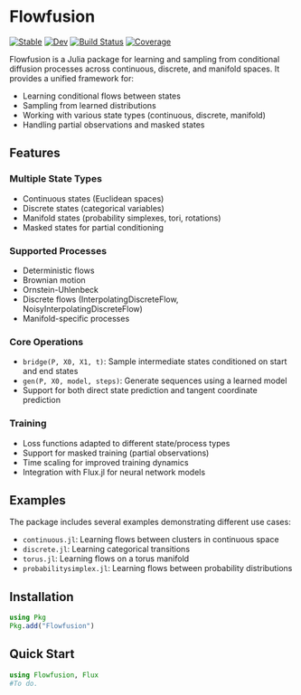 # Flowfusion

[![Stable](https://img.shields.io/badge/docs-stable-blue.svg)](https://MurrellGroup.github.io/Flowfusion.jl/stable/)
[![Dev](https://img.shields.io/badge/docs-dev-blue.svg)](https://MurrellGroup.github.io/Flowfusion.jl/dev/)
[![Build Status](https://github.com/MurrellGroup/Flowfusion.jl/actions/workflows/CI.yml/badge.svg?branch=main)](https://github.com/MurrellGroup/Flowfusion.jl/actions/workflows/CI.yml?query=branch%3Amain)
[![Coverage](https://codecov.io/gh/MurrellGroup/Flowfusion.jl/branch/main/graph/badge.svg)](https://codecov.io/gh/MurrellGroup/Flowfusion.jl)



Flowfusion is a Julia package for learning and sampling from conditional diffusion processes across continuous, discrete, and manifold spaces. It provides a unified framework for:

- Learning conditional flows between states
- Sampling from learned distributions
- Working with various state types (continuous, discrete, manifold)
- Handling partial observations and masked states

## Features

### Multiple State Types
- Continuous states (Euclidean spaces)
- Discrete states (categorical variables)
- Manifold states (probability simplexes, tori, rotations)
- Masked states for partial conditioning

### Supported Processes
- Deterministic flows
- Brownian motion
- Ornstein-Uhlenbeck
- Discrete flows (InterpolatingDiscreteFlow, NoisyInterpolatingDiscreteFlow)
- Manifold-specific processes

### Core Operations
- `bridge(P, X0, X1, t)`: Sample intermediate states conditioned on start and end states
- `gen(P, X0, model, steps)`: Generate sequences using a learned model
- Support for both direct state prediction and tangent coordinate prediction

### Training
- Loss functions adapted to different state/process types
- Support for masked training (partial observations)
- Time scaling for improved training dynamics
- Integration with Flux.jl for neural network models

## Examples

The package includes several examples demonstrating different use cases:

- `continuous.jl`: Learning flows between clusters in continuous space
- `discrete.jl`: Learning categorical transitions
- `torus.jl`: Learning flows on a torus manifold
- `probabilitysimplex.jl`: Learning flows between probability distributions

## Installation

```julia
using Pkg
Pkg.add("Flowfusion")
```

## Quick Start

```julia
using Flowfusion, Flux
#To do.
```

